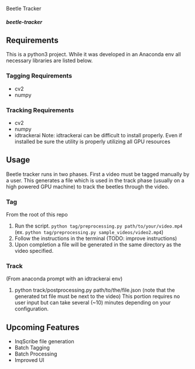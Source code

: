 Beetle Tracker
##### beetle-tracker

## Requirements
This is a python3 project. While it was developed in an Anaconda env all necessary libraries are listed below.
### Tagging Requirements
* cv2
* numpy
### Tracking Requirements
* cv2
* numpy
* idtrackerai
Note: idtrackerai can be difficult to install properly. Even if installed be sure the utility is properly utilizing all GPU resources

## Usage
Beetle tracker runs in two phases. First a video must be tagged manually by a user. This generates a file which is used in the track phase (usually on a high powered GPU machine) to track the beetles through the video.
### Tag
From the root of this repo
1. Run the script. `python tag/preprocessing.py path/to/your/video.mp4` (ex. `python tag/preprocessing.py sample_videos/video2.mp4`)
2. Follow the instructions in the terminal (TODO: improve instructions)
3. Upon completion a file will be generated in the same directory as the video specified.
### Track
(From anaconda prompt with an idtrackerai env)
1. python track/postprocessing.py path/to/the/file.json (note that the generated txt file must be next to the video)
This portion requires no user input but can take several (~10) minutes depending on your configuration.

## Upcoming Features
* InqScribe file generation
* Batch Tagging
* Batch Processing
* Improved UI

